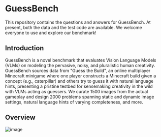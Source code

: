 # GuessBench

This repository contains the questions and answers for GuessBench. At present, both the data and the test code are available. We welcome everyone to use and explore our benchmark!


## Introduction

GuessBench is a novel benchmark that evaluates Vision Language Models (VLMs) on modeling the pervasive, noisy, and pluralistic human creativity. GuessBench sources data from "Guess the Build", an online multiplayer Minecraft minigame where one player constructs a Minecraft build given a concept (e.g., caterpillar) and others try to guess it with natural language hints, presenting a pristine testbed for sensemaking creativity in the wild with VLMs acting as guessers. We curate 1500 images from the actual gameplay and design 2000 problems spanning static and dynamic image settings, natural language hints of varying completeness, and more. 

## Overview

![image](https://github.com/user-attachments/assets/c49aade1-c0f9-46b5-8711-2a34d7c16db9)

